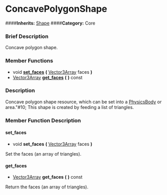 #  ConcavePolygonShape  
####**Inherits:** [Shape](class_shape)
####**Category:** Core

###  Brief Description  
Concave polygon shape.

###  Member Functions 
  * void  **[set&#95;faces](#set_faces)**  **(** [Vector3Array](class_vector3array) faces  **)**
  * [Vector3Array](class_vector3array)  **[get&#95;faces](#get_faces)**  **(** **)** const

###  Description  
Concave polygon shape resource, which can be set into a [PhysicsBody](class_physicsbody) or area."#10;           This shape is created by feeding a list of triangles.

###  Member Function Description  

#### <a name="set_faces">set_faces</a>
  * void  **set&#95;faces**  **(** [Vector3Array](class_vector3array) faces  **)**

Set the faces (an array of triangles).

#### <a name="get_faces">get_faces</a>
  * [Vector3Array](class_vector3array)  **get&#95;faces**  **(** **)** const

Return the faces (an array of triangles).
